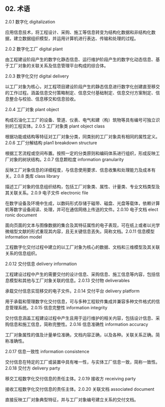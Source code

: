 ## 02. 术语

2.0.1 数字化 digitalization

应用信息技术，将工程设计、采购、施工等信息转变为结构化数据和非结构化数据，建立数据组织模型，并运用计算机进行表达、传输和处理的过程。

2.0.2 数字化工厂 digital plant

由工程建设阶段产生的数字化静态信息、运行维护阶段产生的数字化动态信息、基于工厂对象的关联关系及信息管理平台构成的综合体。

2.0.3 数字化交付 digital delivery

以工厂对象为核心，对工程项目建设阶段产生的静态信息进行数字化创建直至移交的工作过程。涵盖信息交付策略制定、信息交付基础制定、信息交付方案制定、信息整合与校验、信息移交和信息验收。

2.0.4 工厂对象 plant object

构成石油化工工厂的设备、管道、仪表、电气和建（构）筑物等具有编号可独立识别的工程实体。2.0.5 工厂对象类 plant object class

根据功能或结构等特征对工厂对象分类，同类别的工厂对象具有相同的属性定义。2.0.6 工厂分解结构 plan1 breakdown structure

根据工艺流程或空间布置。按照一定的分类原则和编码体系进行组织，形成反映工厂对象的树状结构。2.0.7 信息颗粒度 information granularity

反映工厂对象信息的详细程度，与信息使用要求、信息收集和处理能力及成本有关。2.0.8 类库 class library

描述工厂对象的信息组织结构，包括工厂对象类、属性、计量类、专业文档类型及其关联关系。2.0.9 电子文件 electronic file

在数字设备及环境中生成，以数码形式存储于磁带、磁盘、光盘等载体，依赖计算机等数字设备阅读、处理，并可在通信网络上传送的文件。2.0.10 电子文档 elect ronic document

面向页面的文本与图像数据的集合及其特征属性的电子表现，可在纸上或者以光学微缩型文献的形式重现其内容，且无关键信息丟失。简称文档。2.0.11 信息模型 information model

工程数字化交付过程中建立的以工厂对象为核心的数据、文档和三维模型及其关联关系的信息组织。

2.0.12 交付信息 delivery information

工程建设过程中产生的需要交付的设计信息、采购信息、施工信息等内容，包括信息模型和其他与工厂对象关联的信息。2.0.13 交付物 deliverables

承载交付信息实现移交的电子文件。2.0.14 交付平台 delivery platform

用于承载和管理数字化交付信息，可与多种工程软件集成并兼容多种文件格式的信息管理系统。2.0.15 信息完整性 information integrity

交付信息涵盖工程建设过程中产生且用于运行维护的相关内容，包括设计信息、采购信息和施工信息，简称完整性。2.0.16 信息准确性 information accuracy

工厂对象属性的值及计量单位准确，文档内容正确，以及各种。关联关系正确。简称准确性。

2.0.17 信息一致性 information consistence

交付信息在特定的工厂或装置中具有唯一性，与实体工厂信息一致，简称一致性。2.0.18 交付方 delivery party

移交工程数字化交付信息的责任主体。2.0.19 接收方 receiving party

接收工程数字化交付信息的责任主体。2.0.20 关联文档 associated document

直接反映工厂对象典型特征，并与工厂对象编号建立关系的交付文档。